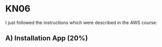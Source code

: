 # KN06

I just followed the instructions which were described in the AWS course:

## A) Installation App (20%)
